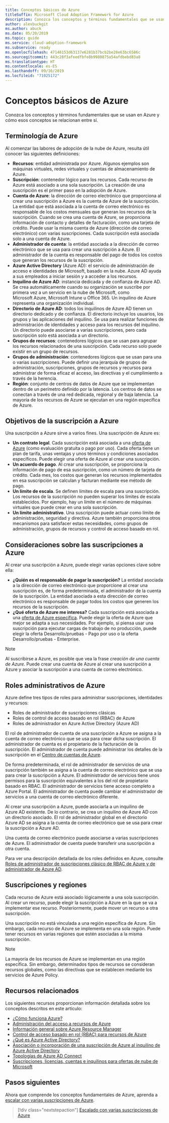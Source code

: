 ```yaml
---
title: Conceptos básicos de Azure
titleSuffix: Microsoft Cloud Adoption Framework for Azure
description: Conozca los conceptos y términos fundamentales que se usan en Azure y cómo esos conceptos se relacionan entre sí.
author: alexbuckgit
ms.author: abuck
ms.date: 05/20/2019
ms.topic: guide
ms.service: cloud-adoption-framework
ms.subservice: ready
ms.openlocfilehash: 47148153d63137e6281b37bcb2be28e63bc6586c
ms.sourcegitcommit: 443c28f3afeedfbfe8b9980875a54afdbebd83a8
ms.translationtype: HT
ms.contentlocale: es-ES
ms.lasthandoff: 09/16/2019
ms.locfileid: "71025172"
---
```

# <a name="azure-fundamental-concepts"></a>Conceptos básicos de Azure

Conozca los conceptos y términos fundamentales que se usan en Azure y cómo esos conceptos se relacionan entre sí.

## <a name="azure-terminology"></a>Terminología de Azure

Al comenzar las labores de adopción de la nube de Azure, resulta útil conocer las siguientes definiciones:

- **Recursos**: entidad administrada por Azure. Algunos ejemplos son máquinas virtuales, redes virtuales y cuentas de almacenamiento de Azure.
- **Suscripción**: contenedor lógico para los recursos. Cada recurso de Azure está asociado a una sola suscripción. La creación de una suscripción es el primer paso en la adopción de Azure.
- **Cuenta de Azure**: la dirección de correo electrónico que proporciona al crear una suscripción a Azure es la cuenta de Azure de la suscripción. La entidad que está asociada a la cuenta de correo electrónico es responsable de los costos mensuales que generan los recursos de la suscripción. Cuando se crea una cuenta de Azure, se proporciona información de contacto y detalles de facturación, como una tarjeta de crédito. Puede usar la misma cuenta de Azure (dirección de correo electrónico) con varias suscripciones. Cada suscripción está asociada solo a una cuenta de Azure.
- **Administrador de cuenta**: la entidad asociada a la dirección de correo electrónico que se usa para crear una suscripción a Azure. El administrador de la cuenta es responsable del pago de todos los costos que generan los recursos de la suscripción.
- **Azure Active Directory** (Azure AD): el servicio de administración de acceso e identidades de Microsoft, basado en la nube. Azure AD ayuda a sus empleados a iniciar sesión y a acceder a los recursos.
- **Inquilino de Azure AD**: instancia dedicada y de confianza de Azure AD. Se crea automáticamente cuando su organización se suscribe por primera vez a un servicio en la nube de Microsoft, como Microsoft Azure, Microsoft Intune u Office 365. Un inquilino de Azure representa una organización individual.
- **Directorio de Azure AD**: todos los inquilinos de Azure AD tienen un directorio dedicado y de confianza. El directorio incluye los usuarios, los grupos y las aplicaciones del inquilino. Se usa para realizar funciones de administración de identidades y acceso para los recursos del inquilino. Un directorio puede asociarse a varias suscripciones, pero cada suscripción solo está asociada a un directorio.
- **Grupos de recursos**: contenedores lógicos que se usan para agrupar los recursos relacionados de una suscripción. Cada recurso solo puede existir en un grupo de recursos.
- **Grupos de administración**: contenedores lógicos que se usan para una o varias suscripciones. Puede definir una jerarquía de grupos de administración, suscripciones, grupos de recursos y recursos para administrar de forma eficaz el acceso, las directivas y el cumplimiento a través de la herencia.
- **Región**: conjunto de centros de datos de Azure que se implementan dentro de un perímetro definido por la latencia. Los centros de datos se conectan a través de una red dedicada, regional y de baja latencia. La mayoría de los recursos de Azure se ejecutan en una región específica de Azure.

## <a name="azure-subscription-purposes"></a>Objetivos de la suscripción a Azure

Una suscripción a Azure sirve a varios fines. Una suscripción de Azure es:

- **Un contrato legal**. Cada suscripción está asociada a una [oferta de Azure](https://azure.microsoft.com/support/legal/offer-details) (como evaluación gratuita o pago por uso). Cada oferta tiene un plan de tarifa, unas ventajas y unos términos y condiciones asociados específicos. Puede elegir una oferta de Azure al crear una suscripción.
- **Un acuerdo de pago**. Al crear una suscripción, se proporciona la información de pago de esa suscripción, como un número de tarjeta de crédito. Cada mes, los costos que generan los recursos implementados en esa suscripción se calculan y facturan mediante ese método de pago.
- **Un límite de escala**. Se definen límites de escala para una suscripción. Los recursos de la suscripción no pueden superar los límites de escala establecidos. Por ejemplo, hay un límite en el número de máquinas virtuales que puede crear en una sola suscripción.
- **Un límite administrativo**. Una suscripción puede actuar como límite de administración, seguridad y directiva. Azure también proporciona otros mecanismos para satisfacer estas necesidades, como grupos de administración, grupos de recursos y control de acceso basado en rol.

## <a name="azure-subscription-considerations"></a>Consideraciones sobre las suscripciones a Azure

Al crear una suscripción a Azure, puede elegir varias opciones clave sobre ella:

- **¿Quién es el responsable de pagar la suscripción?** La entidad asociada a la dirección de correo electrónico que proporcione al crear una suscripción es, de forma predeterminada, el administrador de la cuenta de la suscripción. La entidad asociada a esta dirección de correo electrónico es responsable de pagar todos los costos que generen los recursos de la suscripción.
- **¿Qué oferta de Azure me interesa?** Cada suscripción está asociada a una [oferta de Azure específica](https://azure.microsoft.com/support/legal/offer-details). Puede elegir la oferta de Azure que mejor se adapta a sus necesidades. Por ejemplo, si piensa usar una suscripción para ejecutar cargas de trabajo de no producción, puede elegir la oferta Desarrollo/pruebas - Pago por uso o la oferta Desarrollo/pruebas - Enterprise.

> [!NOTE]
> Al suscribirse a Azure, es posible que vea la frase *creación de una cuenta de Azure*. Puede crear una cuenta de Azure al crear una suscripción a Azure y asociar la suscripción a una cuenta de correo electrónico.

## <a name="azure-administrative-roles"></a>Roles administrativos de Azure

Azure define tres tipos de roles para administrar suscripciones, identidades y recursos:

- Roles de administrador de suscripciones clásicas
- Roles de control de acceso basado en rol (RBAC) de Azure
- Roles de administrador en Azure Active Directory (Azure AD)

El rol de administrador de cuenta de una suscripción a Azure se asigna a la cuenta de correo electrónico que se usa para crear dicha suscripción. El administrador de cuenta es el propietario de la facturación de la suscripción. El administrador de cuenta puede administrar los detalles de la suscripción en el [Centro de cuentas de Azure](https://account.azure.com/Subscriptions).

De forma predeterminada, el rol de administrador de servicios de una suscripción también se asigna a la cuenta de correo electrónico que se usa para crear la suscripción a Azure. El administrador de servicios tiene unos permisos para la suscripción equivalentes a los del rol de propietario basado en RBAC. El administrador de servicios tiene acceso completo a Azure Portal. El administrador de cuenta puede cambiar el administrador de servicios a una cuenta de correo electrónico diferente.

Al crear una suscripción a Azure, puede asociarla a un inquilino de Azure AD existente. De lo contrario, se crea un inquilino de Azure AD con un directorio asociado. El rol de administrador global en el directorio Azure AD se asigna a la cuenta de correo electrónico que se usa para crear la suscripción a Azure AD.

Una cuenta de correo electrónico puede asociarse a varias suscripciones de Azure. El administrador de cuenta puede transferir una suscripción a otra cuenta.

Para ver una descripción detallada de los roles definidos en Azure, consulte [Roles de administrador de suscripciones clásico de RBAC de Azure y de administrador de Azure AD](https://docs.microsoft.com/azure/role-based-access-control/rbac-and-directory-admin-roles).

## <a name="subscriptions-and-regions"></a>Suscripciones y regiones

Cada recurso de Azure está asociado lógicamente a una sola suscripción. Al crear un recurso, puede elegir la suscripción a Azure en la que se va a implementar ese recurso. Posteriormente, puede mover un recurso a otra suscripción.

Una suscripción no está vinculada a una región específica de Azure. Sin embargo, cada recurso de Azure se implementa en una sola región. Puede tener recursos en varias regiones que estén asociadas a la misma suscripción.

> [!NOTE]
> La mayoría de los recursos de Azure se implementan en una región específica. Sin embargo, determinados tipos de recursos se consideran recursos globales, como las directivas que se establecen mediante los servicios de Azure Policy.

## <a name="related-resources"></a>Recursos relacionados

Los siguientes recursos proporcionan información detallada sobre los conceptos descritos en este artículo:

- [¿Cómo funciona Azure?](../../getting-started/what-is-azure.md)
- [Administración del acceso a recursos de Azure](../../govern/resource-consistency/resource-access-management.md)
- [Información general sobre Azure Resource Manager](https://docs.microsoft.com/azure/azure-resource-manager/resource-group-overview)
- [Control de acceso basado en rol (RBAC) para recursos de Azure](https://docs.microsoft.com/azure/role-based-access-control/overview)
- [¿Qué es Azure Active Directory?](https://docs.microsoft.com/azure/active-directory/fundamentals/active-directory-whatis)
- [Asociación o incorporación de una suscripción de Azure al inquilino de Azure Active Directory](https://docs.microsoft.com/azure/active-directory/fundamentals/active-directory-how-subscriptions-associated-directory)
- [Topologías de Azure AD Connect](https://docs.microsoft.com/azure/active-directory/hybrid/plan-connect-topologies)
- [Suscripciones, licencias, cuentas e inquilinos para ofertas de nube de Microsoft](/office365/enterprise/subscriptions-licenses-accounts-and-tenants-for-microsoft-cloud-offerings)

## <a name="next-steps"></a>Pasos siguientes

Ahora que comprende los conceptos fundamentales de Azure, aprenda a [escalar con varias suscripciones de Azure](./scaling-subscriptions.md).

> [!div class="nextstepaction"]
> [Escalado con varias suscripciones de Azure](./scaling-subscriptions.md)
